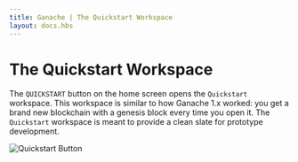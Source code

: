 ```yaml
---
title: Ganache | The Quickstart Workspace
layout: docs.hbs
---
```

# The Quickstart Workspace

The `QUICKSTART` button on the home screen opens the `Quickstart` workspace. This workspace is similar to how Ganache 1.x worked: you get a brand new blockchain with a genesis block every time you open it. The `Quickstart` workspace is meant to provide a clean slate for prototype development.

![Quickstart Button](https://truffleframework.com/img/docs/ganache/v2-shared-seese/home-quickstart.png)